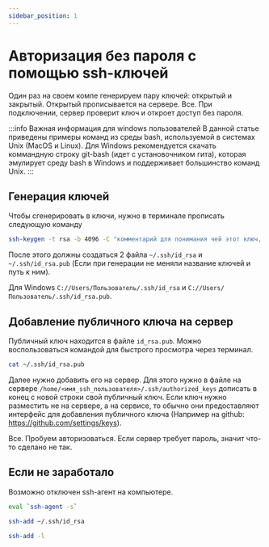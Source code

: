 ```yaml
---
sidebar_position: 1
---
```


# Авторизация без пароля с помощью ssh-ключей

Один раз на своем компе генерируем пару ключей: открытый и закрытый. Открытый прописывается на сервере. Все. При подключении, сервер проверит ключ и откроет доступ без пароля.

:::info Важная информация для windows пользователей
В данной статье приведены примеры команд из среды bash, используемой в системах Unix (MacOS и Linux). Для Windows рекомендуется скачать коммандную строку git-bash (идет с установочником гита), которая эмулирует среду bash в Windows и поддерживает большинство команд Unix.
:::

## Генерация ключей

Чтобы сгенерировать в ключи, нужно в терминале прописать следующую команду

```sh title="Генерация ключей"
ssh-keygen -t rsa -b 4096 -C "комментарий для понимания чей этот ключ, например email"
```

После этого должны создаться 2 файла `~/.ssh/id_rsa` и `~/.ssh/id_rsa.pub` (Если при генерации не меняли название ключей и путь к ним).

Для Windows `C://Users/Пользователь/.ssh/id_rsa` и `C://Users/Пользователь/.ssh/id_rsa.pub`.

## Добавление публичного ключа на сервер

Публичный ключ находится в файле `id_rsa.pub`. Можно воспользоваться командой для быстрого просмотра через терминал.

```sh title="Показать содержимое ключа"
cat ~/.ssh/id_rsa.pub
```

Далее нужно добавить его на сервер. Для этого нужно в файле на сервере `/home/<имя_ssh_пользователя>/.ssh/authorized_keys` дописать в конец с новой строки свой публичный ключ.
Если ключ нужно разместить не на сервере, а на сервисе, то обычно они предоставляют интерфейс для добавления публичного ключа (Например на github: https://github.com/settings/keys).

Все. Пробуем авторизоваться. Если сервер требует пароль, значит что-то сделано не так.

## Если не заработало

Возможно отключен ssh-агент на компьютере.

```sh title="Запуск ssh агента"
eval `ssh-agent -s`
```

```sh title="Добавляем закрытый ключ агенту"
ssh-add ~/.ssh/id_rsa
```

```sh title="Посмотреть список ключей на агенте"
ssh-add -l
```